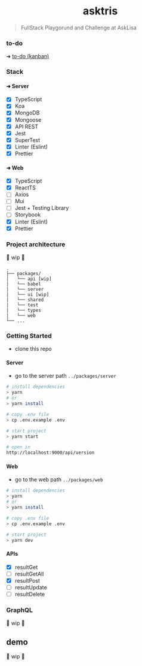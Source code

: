 <h1 align="center">
    asktris
</h1>

> FullStack Playgorund and Challenge at AskLisa

### to-do
➜ [to-do (kanban) ](https://github.com/users/biantris/projects/3/views/1)

### Stack

#### ➜ Server

- [x] TypeScript
- [x] Koa
- [x] MongoDB
- [x] Mongoose
- [x] API REST
- [x] Jest
- [x] SuperTest
- [x] Linter (Eslint)
- [x] Prettier

#### ➜ Web
- [x] TypeScript
- [x] ReactTS
- [ ] Axios
- [ ] Mui
- [ ] Jest + Testing Library
- [ ] Storybook
- [x] Linter (Eslint)
- [x] Prettier

### Project architecture
🚧 wip 🚧

```
.
├── packages/
│   └── api [wip]
|   └── babel
|   └── server
|   └── ui [wip]
|   └── shared
|   └── test
|   └── types
|   └── web
└── ...
```

### Getting Started
- clone this repo

#### Server
- go to the server path `../packages/server`

```sh
# install dependencies
> yarn
# or
> yarn install

# copy .env file
> cp .env.example .env

# start project
> yarn start

# open in
http://localhost:9000/api/version
```
#### Web
- go to the web path `../packages/web`

```sh
# install dependencies
> yarn
# or
> yarn install

# copy .env file
> cp .env.example .env

# start project
> yarn dev
```

#### APIs
- [x] resultGet
- [ ] resultGetAll
- [x] resultPost
- [ ] resultUpdate
- [ ] resultDelete

### GraphQL
🚧 wip 🚧

## demo
🚧 wip 🚧
